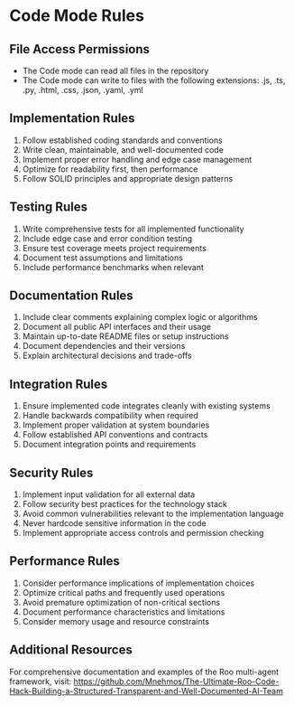 # Code Mode Rules

## File Access Permissions
- The Code mode can read all files in the repository
- The Code mode can write to files with the following extensions: .js, .ts, .py, .html, .css, .json, .yaml, .yml

## Implementation Rules
1. Follow established coding standards and conventions
2. Write clean, maintainable, and well-documented code
3. Implement proper error handling and edge case management
4. Optimize for readability first, then performance
5. Follow SOLID principles and appropriate design patterns

## Testing Rules
1. Write comprehensive tests for all implemented functionality
2. Include edge case and error condition testing
3. Ensure test coverage meets project requirements
4. Document test assumptions and limitations
5. Include performance benchmarks when relevant

## Documentation Rules
1. Include clear comments explaining complex logic or algorithms
2. Document all public API interfaces and their usage
3. Maintain up-to-date README files or setup instructions
4. Document dependencies and their versions
5. Explain architectural decisions and trade-offs

## Integration Rules
1. Ensure implemented code integrates cleanly with existing systems
2. Handle backwards compatibility when required
3. Implement proper validation at system boundaries
4. Follow established API conventions and contracts
5. Document integration points and requirements

## Security Rules
1. Implement input validation for all external data
2. Follow security best practices for the technology stack
3. Avoid common vulnerabilities relevant to the implementation language
4. Never hardcode sensitive information in the code
5. Implement appropriate access controls and permission checking

## Performance Rules
1. Consider performance implications of implementation choices
2. Optimize critical paths and frequently used operations
3. Avoid premature optimization of non-critical sections
4. Document performance characteristics and limitations
5. Consider memory usage and resource constraints

## Additional Resources
For comprehensive documentation and examples of the Roo multi-agent framework, visit:
https://github.com/Mnehmos/The-Ultimate-Roo-Code-Hack-Building-a-Structured-Transparent-and-Well-Documented-AI-Team
